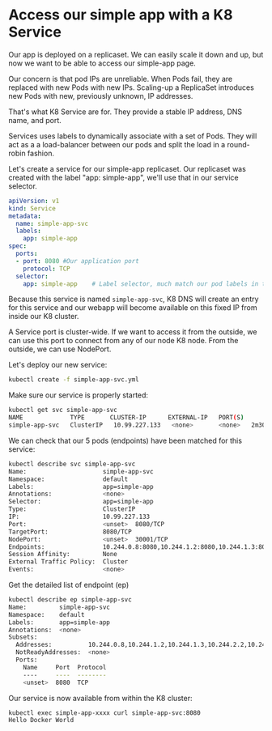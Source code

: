 # Access our simple app with a K8 Service

Our app is deployed on a replicaset. We can easily scale it down and up, but now we want to be able to access our simple-app page.

Our concern is that pod IPs are unreliable. When Pods fail, they are replaced with new Pods with new IPs. Scaling-up a ReplicaSet introduces new Pods with new, previously unknown, IP addresses.

That's what K8 Service are for. They provide a stable IP address, DNS name, and port.

Services uses labels to dynamically associate with a set of Pods. They will act as a a load-balancer between our pods and split the load in a round-robin fashion.

Let's create a service for our simple-app replicaset. Our replicaset was created with the label "app: simple-app", we'll use that in our service selector.


```yaml
apiVersion: v1
kind: Service
metadata:
  name: simple-app-svc
  labels:
    app: simple-app 
spec:
  ports:
  - port: 8080 #Our application port 
    protocol: TCP
  selector:
    app: simple-app    # Label selector, much match our pod labels in the rs spec.template.metadata.labels
```


Because this service is named `simple-app-svc`, K8 DNS will create an entry for this service and our webapp will become available on this fixed IP from inside our K8 cluster.

A Service port is cluster-wide. If we want to access it from the outside, we can use this port to connect from any of our node K8 node. From the outside, we can use NodePort.

Let's deploy our new service:
```bash
kubectl create -f simple-app-svc.yml
```

Make sure our service is properly started:  
```bash
kubectl get svc simple-app-svc 
NAME             TYPE       CLUSTER-IP      EXTERNAL-IP   PORT(S)          AGE
simple-app-svc   ClusterIP   10.99.227.133   <none>       <none>   2m30s
```
We can check that our 5 pods (endpoints) have been matched for this service:
```bash
kubectl describe svc simple-app-svc  
Name:                     simple-app-svc
Namespace:                default
Labels:                   app=simple-app
Annotations:              <none>
Selector:                 app=simple-app
Type:                     ClusterIP
IP:                       10.99.227.133
Port:                     <unset>  8080/TCP
TargetPort:               8080/TCP
NodePort:                 <unset>  30001/TCP
Endpoints:                10.244.0.8:8080,10.244.1.2:8080,10.244.1.3:8080 + 2 more...
Session Affinity:         None
External Traffic Policy:  Cluster
Events:                   <none>
```

Get the detailed list of endpoint (ep)
```bash
kubectl describe ep simple-app-svc 
Name:         simple-app-svc
Namespace:    default
Labels:       app=simple-app
Annotations:  <none>
Subsets:
  Addresses:          10.244.0.8,10.244.1.2,10.244.1.3,10.244.2.2,10.244.2.3
  NotReadyAddresses:  <none>
  Ports:
    Name     Port  Protocol
    ----     ----  --------
    <unset>  8080  TCP
```

Our service is now available from within the K8 cluster:

```bash
kubectl exec simple-app-xxxx curl simple-app-svc:8080
Hello Docker World
